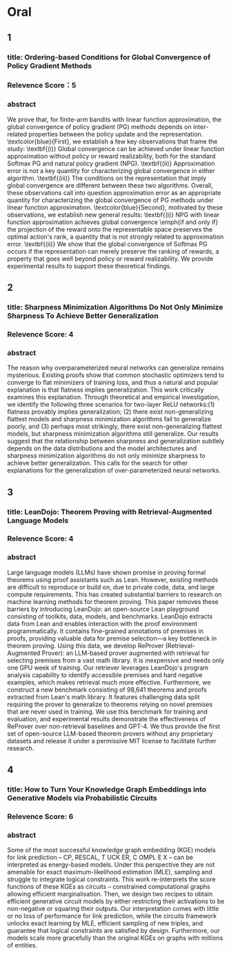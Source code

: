 # Oral
## 1
### title: Ordering-based Conditions for Global Convergence of Policy Gradient Methods
### Relevence Score：5
### abstract
We prove that, for finite-arm bandits with linear function approximation, the global convergence of policy gradient (PG) methods depends on inter-related properties between the policy update and the representation. \textcolor{blue}{First}, we establish a few key observations that frame the study: \textbf{(i)} Global convergence can be achieved under linear function approximation without policy or reward realizability, both for the standard Softmax PG and natural policy gradient (NPG). \textbf{(ii)} Approximation error is not a key quantity for characterizing global convergence in either algorithm. \textbf{(iii)} The conditions on the representation that imply global convergence are different between these two algorithms. Overall, these observations call into question approximation error as an appropriate quantity for characterizing the global convergence of PG methods under linear function approximation. \textcolor{blue}{Second}, motivated by these observations, we establish new general results: \textbf{(i)} NPG with linear function approximation achieves global convergence \emph{if and only if} the projection of the reward onto the representable space preserves the optimal action's rank, a quantity that is not strongly related to approximation error. \textbf{(ii)} We show that the global convergence of Softmax PG occurs if the representation can merely preserve the ranking of rewards, a property that goes well beyond policy or reward realizability. We provide experimental results to support these theoretical findings.

## 2
### title: Sharpness Minimization Algorithms Do Not Only Minimize Sharpness To Achieve Better Generalization
### Relevence Score: 4
### abstract
The reason why overparameterized neural networks can generalize remains mysterious. Existing proofs show that common stochastic optimizers tend to converge to flat minimizers of training loss, and thus a natural and popular explanation is that flatness implies generalization. This work critically examines this explanation. Through theoretical and empirical investigation, we identify the following three scenarios for two-layer ReLU networks:(1) flatness provably implies generalization; (2) there exist non-generalizing flattest models and sharpness minimization algorithms fail to generalize poorly, and (3) perhaps most strikingly, there exist non-generalizing flattest models, but sharpness minimization algorithms still generalize. Our results suggest that the relationship between sharpness and generalization subtlely depends on the data distributions and the model architectures and sharpness minimization algorithms do not only minimize sharpness to achieve better generalization. This calls for the search for other explanations for the generalization of over-parameterized neural networks.

## 3
### title: LeanDojo: Theorem Proving with Retrieval-Augmented Language Models
### Relevence Score: 4
### abstract
Large language models (LLMs) have shown promise in proving formal theorems using proof assistants such as Lean. However, existing methods are difficult to reproduce or build on, due to private code, data, and large compute requirements. This has created substantial barriers to research on machine learning methods for theorem proving. This paper removes these barriers by introducing LeanDojo: an open-source Lean playground consisting of toolkits, data, models, and benchmarks. LeanDojo extracts data from Lean and enables interaction with the proof environment programmatically. It contains fine-grained annotations of premises in proofs, providing valuable data for premise selection—a key bottleneck in theorem proving. Using this data, we develop ReProver (Retrieval-Augmented Prover): an LLM-based prover augmented with retrieval for selecting premises from a vast math library. It is inexpensive and needs only one GPU week of training. Our retriever leverages LeanDojo's program analysis capability to identify accessible premises and hard negative examples, which makes retrieval much more effective. Furthermore, we construct a new benchmark consisting of 98,641 theorems and proofs extracted from Lean's math library. It features challenging data split requiring the prover to generalize to theorems relying on novel premises that are never used in training. We use this benchmark for training and evaluation, and experimental results demonstrate the effectiveness of ReProver over non-retrieval baselines and GPT-4. We thus provide the first set of open-source LLM-based theorem provers without any proprietary datasets and release it under a permissive MIT license to facilitate further research.

## 4
### title: How to Turn Your Knowledge Graph Embeddings into Generative Models via Probabilistic Circuits
### Relevence Score: 6
### abstract
Some of the most successful knowledge graph embedding (KGE) models for link prediction – CP, RESCAL, T UCK ER, C OMPL E X – can be interpreted as energy-based models. Under this perspective they are not amenable for exact maximum-likelihood estimation (MLE), sampling and struggle to integrate logical constraints. This work re-interprets the score functions of these KGEs as circuits – constrained computational graphs allowing efficient marginalisation. Then, we design two recipes to obtain efficient generative circuit models by either restricting their activations to be non-negative or squaring their outputs. Our interpretation comes with little or no loss of performance for link prediction, while the circuits framework unlocks exact learning by MLE, efficient sampling of new triples, and guarantee that logical constraints are satisfied by design. Furthermore, our models scale more gracefully than the original KGEs on graphs with millions of entities.

